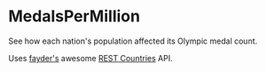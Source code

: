 # MedalsPerMillion
See how each nation's population affected its Olympic medal count.

Uses [fayder's](https://github.com/fayder/) awesome [REST Countries](http://restcountries.eu) API.
